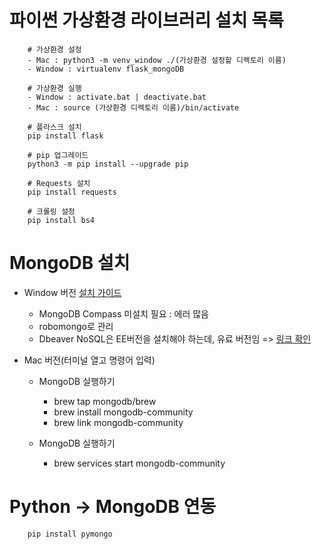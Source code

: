 # 파이썬 가상환경 라이브러리 설치 목록

```shell
    # 가상환경 설정
    - Mac : python3 -m venv_window ./(가상환경 설정할 디렉토리 이름)
    - Window : virtualenv flask_mongoDB
    
    # 가상환경 실행
    - Window : activate.bat | deactivate.bat
    - Mac : source (가상환경 디렉토리 이름)/bin/activate
    
    # 플라스크 설치
    pip install flask
    
    # pip 업그레이드
    python3 -m pip install --upgrade pip
    
    # Requests 설치
    pip install requests
    
    # 크롤링 설정 
    pip install bs4 
```

# MongoDB 설치

- Window 버전 [설치 가이드](https://scribblinganything.tistory.com/195)
    - MongoDB Compass 미설치 필요 : 에러 많음
    - robomongo로 관리
    - Dbeaver NoSQL은 EE버전을 설치해야 하는데, 유료 버전임 => [링크 확인](https://dbeaver.com/buy/lite/)

  
- Mac 버전(터미널 열고 명령어 입력)
  
  - MongoDB 실행하기
    - brew tap mongodb/brew
    - brew install mongodb-community
    - brew link mongodb-community
    
  - MongoDB 실행하기
    - brew services start mongodb-community


# Python -> MongoDB 연동
```shell
    pip install pymongo
```